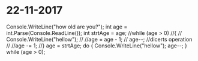 # 22-11-2017

 Console.WriteLine("how old are you?");
            int age = int.Parse(Console.ReadLine());
            int strtAge = age;
            //while (age > 0)
            //{
            //    Console.WriteLine("hellow");
            //    //age = age - 1;
            //    age--;            //dicerts operation
            //    //age -= 1;
            //}
            age = strtAge;
            do
            {
                Console.WriteLine("hellow");
                age--;
            } while (age > 0);
